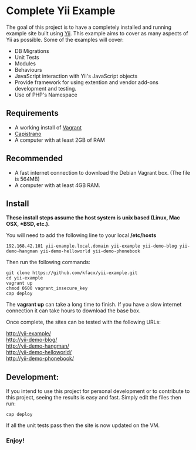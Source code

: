 # Complete Yii Example

The goal of this project is to have a completely installed and running
example site built using [Yii](http://www.yiiframework.com/). This example
aims to cover as many aspects of Yii as possible. Some of the examples will
cover:

* DB Migrations
* Unit Tests
* Modules
* Behaviours
* JavaScript interaction with Yii's JavaScript objects
* Provide framework for using extention and vendor add-ons development and
testing.
* Use of PHP's Namespace


## Requirements

* A working install of [Vagrant](http://www.vagrantup.com/)
* [Capistrano](http://www.capistranorb.com/)
* A computer with at least 2GB of RAM


## Recommended

* A fast internet connection to download the Debian Vagrant box. (The file
is 564MB)
* A computer with at least 4GB RAM.


## Install

__These install steps assume the host system is unix based (Linux, Mac OSX,
*BSD, etc.).__

You will need to add the following line to your local **/etc/hosts**

    192.168.42.101 yii-example.local.domain yii-example yii-demo-blog yii-demo-hangman yii-demo-helloworld yii-demo-phonebook

Then run the following commands:

    git clone https://github.com/kfacx/yii-example.git
    cd yii-example
    vagrant up
    chmod 0600 vagrant_insecure_key
    cap deploy

The **vagrant up** can take a long time to finish. If you have a slow
internet connection it can take hours to download the base box.

Once complete, the sites can be tested with the following URLs:

<http://yii-example/>  
<http://yii-demo-blog/>  
<http://yii-demo-hangman/>  
<http://yii-demo-helloworld/>  
<http://yii-demo-phonebook/>  

## Development:

If you intend to use this project for personal development or to contribute
to this project, seeing the results is easy and fast. Simply edit the files
then run:

    cap deploy

If all the unit tests pass then the site is now updated on the VM.

### Enjoy!
